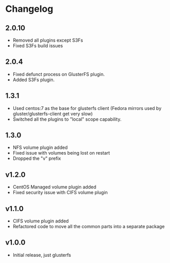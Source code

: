Changelog
=========
## 2.0.10

* Removed all plugins except S3Fs
* Fixed S3Fs build issues

## 2.0.4

* Fixed defunct process on GlusterFS plugin.
* Added S3Fs plugin.

## 1.3.1

* Used centos:7 as the base for glusterfs client (Fedora mirrors used by gluster/glusterfs-client get very slow)
* Switched all the plugins to "local" scope capability.

## 1.3.0

* NFS volume plugin added
* Fixed issue with volumes being lost on restart
* Dropped the "v" prefix

## v1.2.0

* CentOS Managed volume plugin added
* Fixed security issue with CIFS volume plugin

## v1.1.0

* CIFS volume plugin added
* Refactored code to move all the common parts into a separate package

## v1.0.0

* Initial release, just glusterfs
